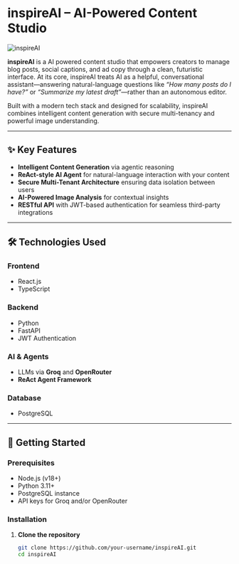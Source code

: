 # inspireAI – AI-Powered Content Studio

![inspireAI](https://via.placeholder.com/800x400?text=inspireAI+Interface) <!-- Replace with actual screenshot or logo -->

**inspireAI** is a AI powered content studio that empowers creators to manage blog posts, social captions, and ad copy through a clean, futuristic interface. At its core, inspireAI treats AI as a helpful, conversational assistant—answering natural-language questions like _“How many posts do I have?”_ or _“Summarize my latest draft”_—rather than an autonomous editor.

Built with a modern tech stack and designed for scalability, inspireAI combines intelligent content generation with secure multi-tenancy and powerful image understanding.

---

## ✨ Key Features

- **Intelligent Content Generation** via agentic reasoning  
- **ReAct-style AI Agent** for natural-language interaction with your content  
- **Secure Multi-Tenant Architecture** ensuring data isolation between users  
- **AI-Powered Image Analysis** for contextual insights  
- **RESTful API** with JWT-based authentication for seamless third-party integrations  

---

## 🛠️ Technologies Used

### Frontend
- React.js
- TypeScript

### Backend
- Python
- FastAPI
- JWT Authentication

### AI & Agents
- LLMs via **Groq** and **OpenRouter**
- **ReAct Agent Framework**

### Database
- PostgreSQL
---

## 🚀 Getting Started

### Prerequisites
- Node.js (v18+)
- Python 3.11+
- PostgreSQL instance
- API keys for Groq and/or OpenRouter

### Installation

1. **Clone the repository**
   ```bash
   git clone https://github.com/your-username/inspireAI.git
   cd inspireAI
